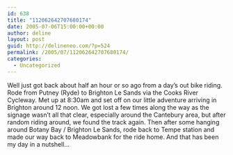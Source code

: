 ```yaml
---
id: 638
title: "112062642707680174"
date: 2005-07-06T15:00:00+00:00
author: deline
layout: post
guid: http://delineneo.com/?p=524
permalink: /2005/07/112062642707680174/
categories:
  - Uncategorized
---
```

Well just got back about half an hour or so ago from a day&#8217;s out bike riding. Rode from Putney (Ryde) to Brighton Le Sands via the Cooks River Cycleway. Met up at 8:30am and set off on our little adventure arriving in Brighton around 12 noon. We got lost a few times along the way as the signage wasn&#8217;t all that clear, especially around the Cantebury area, but after random riding around, we found the track again. Then after some hanging around Botany Bay / Brighton Le Sands, rode back to Tempe station and made our way back to Meadowbank for the ride home. And that has been my day in a nutshell&#8230;